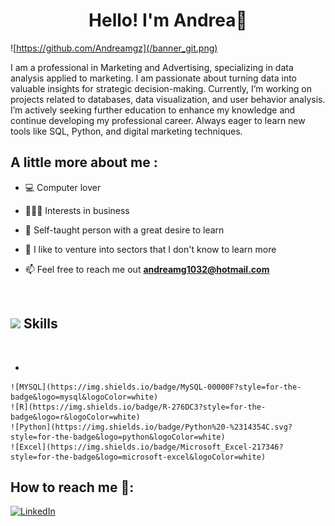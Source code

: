 <div align="center">
<h1 align="center">Hello! I'm Andrea👋</h1>
</div>

![https://github.com/Andreamgz](/banner_git.png)


I am a professional in Marketing and Advertising, specializing in data analysis applied to marketing. I am passionate about turning data into valuable insights for strategic decision-making. 
Currently, I’m working on projects related to databases, data visualization, and user behavior analysis. I’m actively seeking further education to enhance my knowledge and continue developing my professional career. 
Always eager to learn new tools like SQL, Python, and digital marketing techniques.

## A little more about me : 

- 💻 Computer lover 
- 👩🏻‍💼 Interests in business
- 📖 Self-taught person with a great desire to learn
- 📲 I like to venture into sectors that I don't know to learn more
- 📫 Feel free to reach me out **andreamg1032@hotmail.com**

  <br>

## <img src="https://media2.giphy.com/media/QssGEmpkyEOhBCb7e1/giphy.gif?cid=ecf05e47a0n3gi1bfqntqmob8g9aid1oyj2wr3ds3mg700bl&rid=giphy.gif" width ="25"><b> Skills</b>
<br>

<p align="center">

-
  
    ![MYSQL](https://img.shields.io/badge/MySQL-00000F?style=for-the-badge&logo=mysql&logoColor=white)
    ![R](https://img.shields.io/badge/R-276DC3?style=for-the-badge&logo=r&logoColor=white)
    ![Python](https://img.shields.io/badge/Python%20-%2314354C.svg?style=for-the-badge&logo=python&logoColor=white)
    ![Excel](https://img.shields.io/badge/Microsoft_Excel-217346?style=for-the-badge&logo=microsoft-excel&logoColor=white)


## How to reach me 🤝:

  [![LinkedIn](https://img.shields.io/badge/LinkedIn-0077B5?style=for-the-badge&logo=linkedin&logoColor=white)](https://www.linkedin.com/in/andreamgz/)


<!---
Andreamgz/Andreamgz is a ✨ special ✨ repository because its `README.md` (this file) appears on your GitHub profile.
You can click the Preview link to take a look at your changes.
--->
